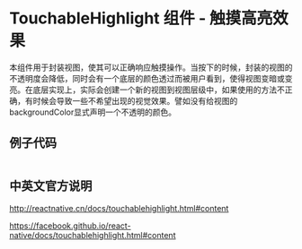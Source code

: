 # TouchableHighlight 组件 - 触摸高亮效果
本组件用于封装视图，使其可以正确响应触摸操作。当按下的时候，封装的视图的不透明度会降低，同时会有一个底层的颜色透过而被用户看到，使得视图变暗或变亮。在底层实现上，实际会创建一个新的视图到视图层级中，如果使用的方法不正确，有时候会导致一些不希望出现的视觉效果。譬如没有给视图的backgroundColor显式声明一个不透明的颜色。

## 例子代码

```JavaScript


```


## 中英文官方说明

http://reactnative.cn/docs/touchablehighlight.html#content

https://facebook.github.io/react-native/docs/touchablehighlight.html#content
